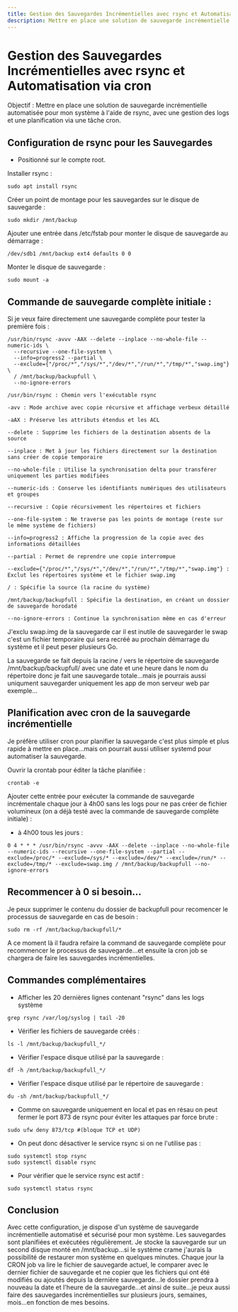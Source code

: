 ```yaml
---
title: Gestion des Sauvegardes Incrémentielles avec rsync et Automatisation viaune tâche cron
description: Mettre en place une solution de sauvegarde incrémentielle automatisée pour ton système à l'aide de rsync, avec une gestion des logs et une planification via une tâchecron.
---
```


# Gestion des Sauvegardes Incrémentielles avec rsync et Automatisation via cron

Objectif : Mettre en place une solution de sauvegarde incrémentielle automatisée pour mon système à l'aide de rsync, avec une gestion des logs et une planification via une tâche cron.

## Configuration de rsync pour les Sauvegardes

- Positionné sur le compte root.

Installer rsync :

```shell
sudo apt install rsync
```

Créer un point de montage pour les sauvegardes  sur le disque de sauvegarde :

```shell
sudo mkdir /mnt/backup
```

Ajouter une entrée dans /etc/fstab pour monter le disque de sauvegarde au démarrage :

```shell
/dev/sdb1 /mnt/backup ext4 defaults 0 0
```

Monter le disque de sauvegarde :

```shell
sudo mount -a
```

## Commande de sauvegarde complète initiale :

Si je veux faire directement une sauvegarde complète pour tester la première fois :

```shell
/usr/bin/rsync -avvv -AAX --delete --inplace --no-whole-file --numeric-ids \
  --recursive --one-file-system \
  --info=progress2 --partial \
  --exclude={"/proc/*","/sys/*","/dev/*","/run/*","/tmp/*","swap.img"} \
  / /mnt/backup/backupfull \
  --no-ignore-errors
```


`/usr/bin/rsync : Chemin vers l'exécutable rsync`

`-avv : Mode archive avec copie récursive et affichage verbeux détaillé`  

`-aAX : Préserve les attributs étendus et les ACL`  

`--delete : Supprime les fichiers de la destination absents de la source`  

`--inplace : Met à jour les fichiers directement sur la destination sans créer de copie temporaire`  

`--no-whole-file : Utilise la synchronisation delta pour transférer uniquement les parties modifiées`  

`--numeric-ids : Conserve les identifiants numériques des utilisateurs et groupes`  

`--recursive : Copie récursivement les répertoires et fichiers` 

`--one-file-system : Ne traverse pas les points de montage (reste sur le même système de fichiers)`

`--info=progress2 : Affiche la progression de la copie avec des informations détaillées`  

`--partial : Permet de reprendre une copie interrompue`
 
`--exclude={"/proc/*","/sys/*","/dev/*","/run/*","/tmp/*","swap.img"} : Exclut les répertoires système et le fichier swap.img`  

`/ : Spécifie la source (la racine du système)`  

`/mnt/backup/backupfull : Spécifie la destination, en créant un dossier de sauvegarde horodaté`  

`--no-ignore-errors : Continue la synchronisation même en cas d'erreur`  


J'exclu swap.img de la sauvegarde car il est inutile de sauvegarder le swap c'est un fichier temporaire qui sera recréé au prochain démarrage du système et il peut peser plusieurs Go.


La sauvegarde se fait depuis la racine / vers le répertoire de sauvegarde /mnt/backup/backupfull/ avec une date et une heure dans le nom du répertoire donc je fait une sauvegarde totale...mais je pourrais aussi uniqument sauvegarder uniquement les app de mon serveur web par exemple...


## Planification avec cron de la sauvegarde incrémentielle

Je préfère utiliser cron pour planifier la sauvegarde c'est plus simple et plus rapide à mettre en place...mais on pourrait aussi utiliser systemd pour automatiser la sauvegarde.

Ouvrir la crontab pour éditer la tâche planifiée :

```shell
crontab -e
```

Ajouter cette entrée pour exécuter la commande de sauvegarde incrémentale chaque jour à 4h00 sans les logs pour ne pas créer de fichier volumineux (on a déjà testé avec la commande de sauvegarde complète initiale) :

- à 4h00 tous les jours :

```shell
0 4 * * * /usr/bin/rsync -avvv -AAX --delete --inplace --no-whole-file --numeric-ids --recursive --one-file-system --partial --exclude=/proc/* --exclude=/sys/* --exclude=/dev/* --exclude=/run/* --exclude=/tmp/* --exclude=swap.img / /mnt/backup/backupfull --no-ignore-errors
```

## Recommencer à 0 si besoin...

Je peux supprimer le contenu du dossier de backupfull pour recomencer le processus de sauvegarde en cas de besoin :

```shell
sudo rm -rf /mnt/backup/backupfull/*
```

A ce moment là il faudra refaire la command de sauvegarde complète pour recommencer le processus de sauvegarde...et ensuite la cron job se chargera de faire les sauvegardes incrémentielles.

## Commandes complémentaires

-  Afficher les 20 dernières lignes contenant "rsync" dans les logs système

```shell
grep rsync /var/log/syslog | tail -20
```

- Vérifier les fichiers de sauvegarde créés :

```shell
ls -l /mnt/backup/backupfull_*/
```

- Vérifier l'espace disque utilisé par la sauvegarde :

```shell
df -h /mnt/backup/backupfull_*/
```

- Vérifier l'espace disque utilisé par le répertoire de sauvegarde :

```shell
du -sh /mnt/backup/backupfull_*/
```

- Comme on sauvegarde uniquement en local et pas en résau on peut fermer le port 873 de rsync pour éviter les attaques par force brute :

```shell
sudo ufw deny 873/tcp #(bloque TCP et UDP)
```

- On peut donc désactiver le service rsync si on ne l'utilise pas :

```shell
sudo systemctl stop rsync
sudo systemctl disable rsync
```

- Pour vérifier que le service rsync est actif :

```shell
sudo systemctl status rsync
```

## Conclusion

Avec cette configuration, je dispose d'un système de sauvegarde incrémentielle automatisé et sécurisé pour mon système. Les sauvegardes sont planifiées et exécutées régulièrement. Je stocke la sauvegarde sur un second disque monté en /mnt/backup...si le système crame j'aurais la possibilité de restaurer mon système en quelques minutes. Chaque jour la CRON job va lire le fichier de sauvegarde actuel, le comparer avec le dernier fichier de sauvegarde et ne copier que les fichiers qui ont été modifiés ou ajoutés depuis la dernière sauvegarde...le dossier prendra à nouveau la date et l'heure de la sauvegarde...et ainsi de suite...je peux aussi faire des sauvegardes incrémentielles sur plusieurs jours, semaines, mois...en fonction de mes besoins.


